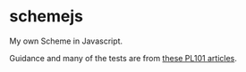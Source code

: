 # schemejs

My own Scheme in Javascript.

Guidance and many of the tests are from [these PL101 articles](http://nathansuniversity.com/).

